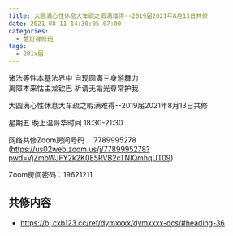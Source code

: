 ```yaml
---
title: 大圆满心性休息大车疏之暇满难得--2019届2021年8月13日共修
date: 2021-08-11 14:30:05-07:00
categories:
  - 慧灯禅修班
tags:
  - 201x届
---
```

诸法等性本基法界中  自现圆满三身游舞力  
离障本来怙主龙钦巴  祈请无垢光尊常护我  

大圆满心性休息大车疏之暇满难得--2019届2021年8月13日共修

星期五 晚上温哥华时间 18:30-21:30  

网络共修Zoom房间号码： 7789995278 (<https://us02web.zoom.us/j/7789995278?pwd=VjZmbWJFY2k2K0E5RVB2cTNIQmhqUT09>)

Zoom房间密码：19621211       

## 共修内容  

- <https://bj.cxb123.cc/ref/dymxxxx/dymxxxx-dcs/#heading-36>
